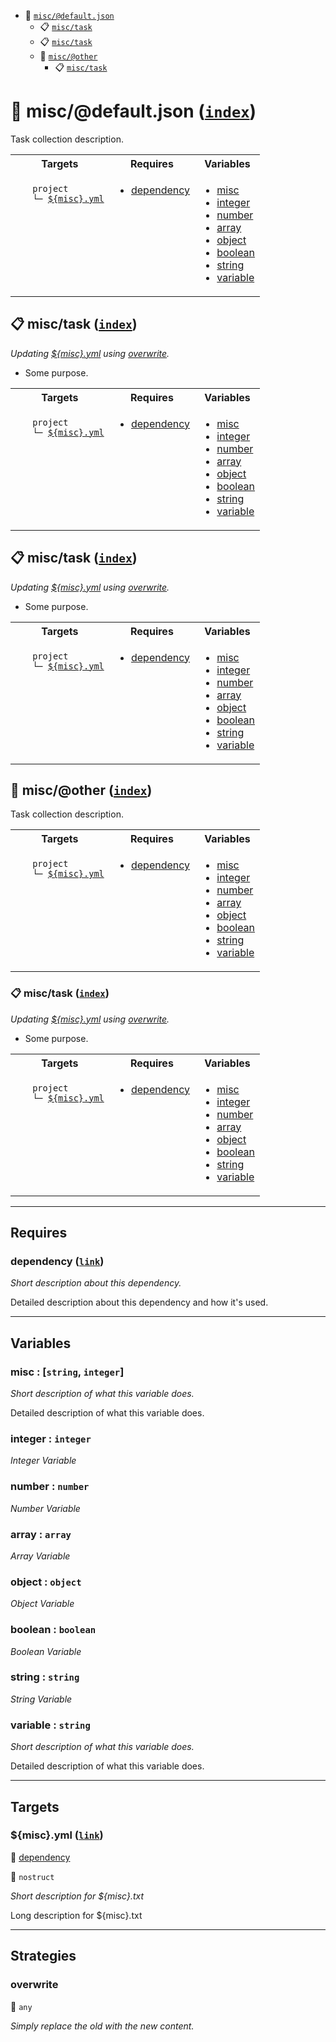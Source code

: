 - <a name="mock-plugin-task-idx-ref-miscdefaultjson">:open_file_folder:</a> <a href="#mock-plugin-task-ref-miscdefaultjson">`misc/@default.json`</a>
  - <a name="mock-plugin-task-idx-ref-misctask">:clipboard:</a> <a href="#mock-plugin-task-ref-misctask">`misc/task`</a>
  - <a name="mock-plugin-task-idx-ref-misctask">:clipboard:</a> <a href="#mock-plugin-task-ref-misctask">`misc/task`</a>
  - <a name="mock-plugin-task-idx-ref-miscother">:open_file_folder:</a> <a href="#mock-plugin-task-ref-miscother">`misc/@other`</a>
    - <a name="mock-plugin-task-idx-ref-misctask">:clipboard:</a> <a href="#mock-plugin-task-ref-misctask">`misc/task`</a>

# :open_file_folder: <a name="mock-plugin-task-ref-miscdefaultjson">misc/@default.json</a> (<a href="#mock-plugin-task-idx-ref-miscdefaultjson">`index`</a>)

Task collection description.

<table>
  <tbody>
    <tr>
      <th>Targets</th>
      <th>Requires</th>
      <th>Variables</th>
    </tr>
    <tr>
      <td align="left" valign="top">
        <ul>
<code>project</code><br/>
<code>└─&nbsp;<a href="#mock-plugin-target-ref-miscyml">${misc}.yml</a></code><br/>
        </ul>
      </td>
      <td align="left" valign="top">
        <ul>
          <li><a href="#mock-plugin-req-ref-dependency">dependency</a></li>
        </ul>
      </td>
      <td align="left" valign="top">
        <ul>
          <li><a href="#mock-plugin-var-ref-misc">misc</a></li>
          <li><a href="#mock-plugin-var-ref-integer">integer</a></li>
          <li><a href="#mock-plugin-var-ref-number">number</a></li>
          <li><a href="#mock-plugin-var-ref-array">array</a></li>
          <li><a href="#mock-plugin-var-ref-object">object</a></li>
          <li><a href="#mock-plugin-var-ref-boolean">boolean</a></li>
          <li><a href="#mock-plugin-var-ref-string">string</a></li>
          <li><a href="#mock-plugin-var-ref-variable">variable</a></li>
        </ul>
      </td>
    </tr>
  </tbody>
</table>

## :clipboard: <a name="mock-plugin-task-ref-misctask">misc/task</a> (<a href="#mock-plugin-task-idx-ref-misctask">`index`</a>)

_Updating <a href="#mock-plugin-target-ref-miscyml">${misc}.yml</a> using <a href="#mock-plugin-strat-ref-overwrite">overwrite</a>._

- Some purpose.

<table>
  <tbody>
    <tr>
      <th>Targets</th>
      <th>Requires</th>
      <th>Variables</th>
    </tr>
    <tr>
      <td align="left" valign="top">
        <ul>
<code>project</code><br/>
<code>└─&nbsp;<a href="#mock-plugin-target-ref-miscyml">${misc}.yml</a></code><br/>
        </ul>
      </td>
      <td align="left" valign="top">
        <ul>
          <li><a href="#mock-plugin-req-ref-dependency">dependency</a></li>
        </ul>
      </td>
      <td align="left" valign="top">
        <ul>
          <li><a href="#mock-plugin-var-ref-misc">misc</a></li>
          <li><a href="#mock-plugin-var-ref-integer">integer</a></li>
          <li><a href="#mock-plugin-var-ref-number">number</a></li>
          <li><a href="#mock-plugin-var-ref-array">array</a></li>
          <li><a href="#mock-plugin-var-ref-object">object</a></li>
          <li><a href="#mock-plugin-var-ref-boolean">boolean</a></li>
          <li><a href="#mock-plugin-var-ref-string">string</a></li>
          <li><a href="#mock-plugin-var-ref-variable">variable</a></li>
        </ul>
      </td>
    </tr>
  </tbody>
</table>

## :clipboard: <a name="mock-plugin-task-ref-misctask">misc/task</a> (<a href="#mock-plugin-task-idx-ref-misctask">`index`</a>)

_Updating <a href="#mock-plugin-target-ref-miscyml">${misc}.yml</a> using <a href="#mock-plugin-strat-ref-overwrite">overwrite</a>._

- Some purpose.

<table>
  <tbody>
    <tr>
      <th>Targets</th>
      <th>Requires</th>
      <th>Variables</th>
    </tr>
    <tr>
      <td align="left" valign="top">
        <ul>
<code>project</code><br/>
<code>└─&nbsp;<a href="#mock-plugin-target-ref-miscyml">${misc}.yml</a></code><br/>
        </ul>
      </td>
      <td align="left" valign="top">
        <ul>
          <li><a href="#mock-plugin-req-ref-dependency">dependency</a></li>
        </ul>
      </td>
      <td align="left" valign="top">
        <ul>
          <li><a href="#mock-plugin-var-ref-misc">misc</a></li>
          <li><a href="#mock-plugin-var-ref-integer">integer</a></li>
          <li><a href="#mock-plugin-var-ref-number">number</a></li>
          <li><a href="#mock-plugin-var-ref-array">array</a></li>
          <li><a href="#mock-plugin-var-ref-object">object</a></li>
          <li><a href="#mock-plugin-var-ref-boolean">boolean</a></li>
          <li><a href="#mock-plugin-var-ref-string">string</a></li>
          <li><a href="#mock-plugin-var-ref-variable">variable</a></li>
        </ul>
      </td>
    </tr>
  </tbody>
</table>

## :open_file_folder: <a name="mock-plugin-task-ref-miscother">misc/@other</a> (<a href="#mock-plugin-task-idx-ref-miscother">`index`</a>)

Task collection description.

<table>
  <tbody>
    <tr>
      <th>Targets</th>
      <th>Requires</th>
      <th>Variables</th>
    </tr>
    <tr>
      <td align="left" valign="top">
        <ul>
<code>project</code><br/>
<code>└─&nbsp;<a href="#mock-plugin-target-ref-miscyml">${misc}.yml</a></code><br/>
        </ul>
      </td>
      <td align="left" valign="top">
        <ul>
          <li><a href="#mock-plugin-req-ref-dependency">dependency</a></li>
        </ul>
      </td>
      <td align="left" valign="top">
        <ul>
          <li><a href="#mock-plugin-var-ref-misc">misc</a></li>
          <li><a href="#mock-plugin-var-ref-integer">integer</a></li>
          <li><a href="#mock-plugin-var-ref-number">number</a></li>
          <li><a href="#mock-plugin-var-ref-array">array</a></li>
          <li><a href="#mock-plugin-var-ref-object">object</a></li>
          <li><a href="#mock-plugin-var-ref-boolean">boolean</a></li>
          <li><a href="#mock-plugin-var-ref-string">string</a></li>
          <li><a href="#mock-plugin-var-ref-variable">variable</a></li>
        </ul>
      </td>
    </tr>
  </tbody>
</table>

### :clipboard: <a name="mock-plugin-task-ref-misctask">misc/task</a> (<a href="#mock-plugin-task-idx-ref-misctask">`index`</a>)

_Updating <a href="#mock-plugin-target-ref-miscyml">${misc}.yml</a> using <a href="#mock-plugin-strat-ref-overwrite">overwrite</a>._

- Some purpose.

<table>
  <tbody>
    <tr>
      <th>Targets</th>
      <th>Requires</th>
      <th>Variables</th>
    </tr>
    <tr>
      <td align="left" valign="top">
        <ul>
<code>project</code><br/>
<code>└─&nbsp;<a href="#mock-plugin-target-ref-miscyml">${misc}.yml</a></code><br/>
        </ul>
      </td>
      <td align="left" valign="top">
        <ul>
          <li><a href="#mock-plugin-req-ref-dependency">dependency</a></li>
        </ul>
      </td>
      <td align="left" valign="top">
        <ul>
          <li><a href="#mock-plugin-var-ref-misc">misc</a></li>
          <li><a href="#mock-plugin-var-ref-integer">integer</a></li>
          <li><a href="#mock-plugin-var-ref-number">number</a></li>
          <li><a href="#mock-plugin-var-ref-array">array</a></li>
          <li><a href="#mock-plugin-var-ref-object">object</a></li>
          <li><a href="#mock-plugin-var-ref-boolean">boolean</a></li>
          <li><a href="#mock-plugin-var-ref-string">string</a></li>
          <li><a href="#mock-plugin-var-ref-variable">variable</a></li>
        </ul>
      </td>
    </tr>
  </tbody>
</table>

------

## Requires

### <a name="mock-plugin-req-ref-dependency">dependency</a> ([`link`](https://www.some-tool-name.com)) 

*Short description about this dependency.*

Detailed description about this dependency and how it's used.

------

## Variables

### <a name="mock-plugin-var-ref-misc">misc</a>  : [`string`, `integer`]

*Short description of what this variable does.*

Detailed description of what this variable does.

### <a name="mock-plugin-var-ref-integer">integer</a>  : `integer`

*Integer Variable*

### <a name="mock-plugin-var-ref-number">number</a>  : `number`

*Number Variable*

### <a name="mock-plugin-var-ref-array">array</a>  : `array`

*Array Variable*

### <a name="mock-plugin-var-ref-object">object</a>  : `object`

*Object Variable*

### <a name="mock-plugin-var-ref-boolean">boolean</a>  : `boolean`

*Boolean Variable*

### <a name="mock-plugin-var-ref-string">string</a>  : `string`

*String Variable*

### <a name="mock-plugin-var-ref-variable">variable</a>  : `string`

*Short description of what this variable does.*

Detailed description of what this variable does.

------

## Targets

### <a name="mock-plugin-target-ref-miscyml">${misc}.yml</a> ([`link`](https://some.url)) 

:small_red_triangle: <a href="#mock-plugin-req-ref-dependency">dependency</a>

:small_blue_diamond: `nostruct`

*Short description for ${misc}.txt*

Long description for ${misc}.txt

------

## Strategies

### <a name="mock-plugin-strat-ref-overwrite">overwrite</a>  

:small_blue_diamond: `any`

*Simply replace the old with the new content.*

